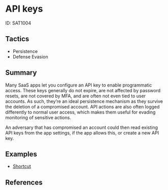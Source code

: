 # API keys
ID: SAT1004

## Tactics
* Persistence
* Defense Evasion

## Summary
Many SaaS apps let you configure an API key to enable programmatic access. These keys generally do not expire, are not affected by password resets, are not covered by MFA, and are often not even tied to user accounts. As such, they’re an ideal persistence mechanism as they survive the deletion of a compromised account. API actions are also often logged differently to normal user access, which makes them useful for evading monitoring of sensitive actions.

An adversary that has compromised an account could then read existing API keys from the app settings, if the app allows this, or create a new API key.

## Examples
* [Shortcut](examples/shortcut.md)

## References